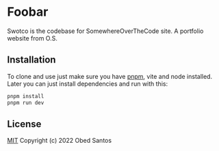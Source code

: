 # Foobar

Swotco is the codebase for SomewhereOverTheCode site. A portfolio website from O.S.

## Installation

To clone and use just make sure you have [pnpm](https://pnpm.io/installation), vite and node installed. Later you can just install dependencies and run with this:

```bash
pnpm install
pnpm run dev
```

## License
[MIT](https://choosealicense.com/licenses/mit/)
Copyright (c) 2022 Obed Santos